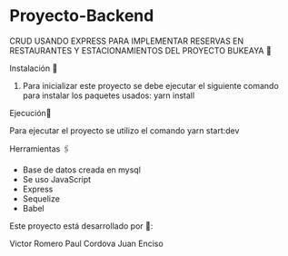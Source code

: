 # Proyecto-Backend

CRUD USANDO EXPRESS PARA IMPLEMENTAR RESERVAS EN RESTAURANTES Y ESTACIONAMIENTOS DEL PROYECTO BUKEAYA
🚀


Instalación 🔧 

1. Para inicializar este proyecto se debe ejecutar el siguiente comando para instalar los paquetes usados: yarn install



Ejecución🔩

Para ejecutar el proyecto se utilizo el comando yarn start:dev



Herramientas 🖇️

- Base de datos creada en mysql
- Se uso JavaScript
- Express
- Sequelize
- Babel



Este proyecto está desarrollado por 📄:

Victor Romero
Paul Cordova
Juan Enciso

